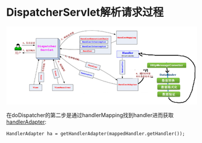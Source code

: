 # DispatcherServlet解析请求过程

![](media/1.png)

在doDispatcher的第二步是通过handlerMapping找到handler进而获取[handlerAdapter](../section13/index.md):
```
HandlerAdapter ha = getHandlerAdapter(mappedHandler.getHandler());
```
